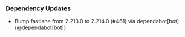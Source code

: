 ### Dependency Updates
* Bump fastlane from 2.213.0 to 2.214.0 (#461) via dependabot[bot] (@dependabot[bot])
